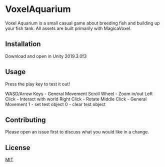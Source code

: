 # VoxelAquarium

Voxel Aquarium is a small casual game about breeding fish and building up your fish tank. All assets are built primarily with MagicaVoxel.

## Installation

Download and open in Unity 2019.3.0f3

## Usage

Press the play key to test it out!

WASD/Arrow Keys - General Movement
Scroll Wheel - Zoom in/out
Left Click - Interact with world
Right Click - Rotate
Middle Click - General Movement
1 - set test object
0 - clear test object

## Contributing
Please open an issue first to discuss what you would like in a change.

## License
[MIT](https://choosealicense.com/licenses/mit/)
